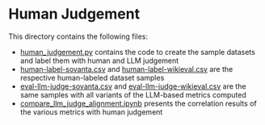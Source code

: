 # Human Judgement

This directory contains the following files:
- [human_judgement.py](human_judgement.py) contains the code to create the sample datasets and label them with human and LLM judgement
- [human-label-sovanta.csv](human-label-sovanta.csv) and [human-label-wikieval.csv](human-label-wikieval.csv) are the respective human-labeled dataset samples
- [eval-llm-judge-sovanta.csv](eval-llm-judge-sovanta.csv) and [eval-llm-judge-wikieval.csv](eval-llm-judge-wikieval.csv) are the same samples with all variants of the LLM-based metrics computed
- [compare_llm_judge_alignment.ipynb](compare_llm_judge_alignment.ipynb) presents the correlation results of the various metrics with human judgement